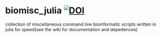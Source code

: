 # biomisc_julia [![DOI](https://zenodo.org/badge/DOI/10.5281/zenodo.4276513.svg)](https://doi.org/10.5281/zenodo.4276513)
collection of miscellaneous command line bioinformatic scripts written in julia for speed(see the wiki for documentation and depedences)
  
 
